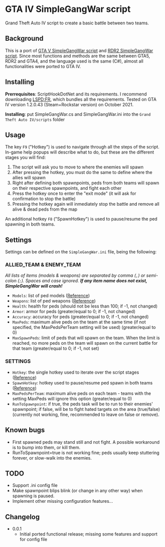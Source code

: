# GTA IV SimpleGangWar script

Grand Theft Auto IV script to create a basic battle between two teams.

## Background

This is a port of [GTA V SimpleGangWar script](https://github.com/David-Lor/GTAV-SimpleGangWar) and [RDR2 SimpleGangWar script](https://github.com/David-Lor/RDR2-SimpleGangWar). Since most functions and methods are the same between GTA5, RDR2 and GTA4, and the language used is the same (C#), almost all functionalities were ported to GTA IV.

## Installing

**Prerrequisites**: ScriptHookDotNet and its requirements. I recommend downloading [LSPD:FR](https://www.lcpdfr.com/downloads/gta4mods/g17media/4607-lcpd-first-response-legacy-edition/), which bundles all the requirements. Tested on GTA IV version 1.2.0.43 (Steam+Rockstar version) on October 2021.

**Installing**: put SimpleGangWar.cs and SimpleGangWar.ini into the `Grand Theft Auto IV/scripts` folder

## Usage

The key `F9` ("Hotkey") is used to navigate through all the steps of the script. In-game help popups will describe what to do, but these are the different stages you will find:

1. The script will ask you to move to where the enemies will spawn
2. After pressing the hotkey, you must do the same to define where the allies will spawn
3. Right after defining both spawnpoints, peds from both teams will spawn on their respective spawnpoints, and fight each other
4. Press the hotkey once to enter the "exit mode" (it will ask for confirmation to stop the battle)
5. Pressing the hotkey again will inmediately stop the battle and remove all alive & dead peds from the map

An additional hotkey `F8` ("SpawnHotkey") is used to pause/resume the ped spawning in both teams.

## Settings

Settings can be defined on the `SimpleGangWar.ini` file, being the following:

### ALLIED_TEAM & ENEMY_TEAM

_All lists of items (models & weapons) are separated by comma (`,`) or semi-colon (`;`). Spaces and case ignored. **If any item name does not exist, SimpleGangWar will crash!**_

- `Models`: list of ped models ([Reference](docs/PedModels.md))
- `Weapons`: list of ped weapons ([Reference](docs/Weapons.md))
- `Health`: health for peds (should not be less than 100; if -1, not changed)
- `Armor`: armor for peds (greater/equal to 0; if -1, not changed)
- `Accuracy`: accuracy for peds (greater/equal to 0; if -1, not changed)
- `MaxPeds`: maximum alive peds on the team at the same time (if not specified, the MaxPedsPerTeam setting will be used) (greater/equal to 0)
- `MaxSpawnPeds`: limit of peds that will spawn on the team. When the limit is reached, no more peds on the team will spawn on the current battle for that team (greater/equal to 0; if -1, not set)

### SETTINGS

- `Hotkey`: the single hotkey used to iterate over the script stages ([Reference](https://docs.microsoft.com/en-us/dotnet/api/system.windows.input.key?view=netcore-3.1#fields))
- `SpawnHotkey`: hotkey used to pause/resume ped spawn in both teams ([Reference](https://docs.microsoft.com/en-us/dotnet/api/system.windows.input.key?view=netcore-3.1#fields))
- `MaxPedsPerTeam`: maximum alive peds on each team - teams with the setting MaxPeds will ignore this option (greater/equal to 0)
- `RunToSpawnpoint`: if true, the peds task will be to run to their enemies' spawnpoint; if false, will be to fight hated targets on the area (true/false) (currently not working, fine, recommended to leave on false or remove).

## Known bugs

- First spawned peds may stand still and not fight. A possible workaround is to bump into them, or kill them.
- RunToSpawnpoint=true is not working fine; peds usually keep stuttering forever, or slow-walk into the enemies.

## TODO

- Support .ini config file
- Make spawnpoint blips blink (or change in any other way) when spawning is paused.
- Implement other missing configuration features...

## Changelog

- 0.0.1
  - Initial ported functional release; missing some features and support for config file
